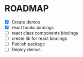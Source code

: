 # ROADMAP

- [x] Create demos
- [x] react hooks bindings
- [ ] react class components bindings
- [ ] create lib for react bindings
- [ ] Publish package
- [ ] Deploy demos
